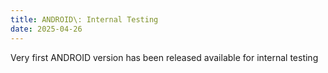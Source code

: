 ```yaml
---
title: ANDROID\: Internal Testing
date: 2025-04-26
---
```


Very first ANDROID version has been released available for internal testing
